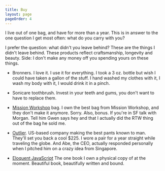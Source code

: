 ```yaml
---
title: Buy
layout: page
pageOrder: 4
---
```


I live out of one bag, and have for more than a year. This is in answer to the one question I get most often: what do you carry with you?

I prefer the question: what didn't you leave behind? These are the things I didn't leave behind. These products reflect craftsmanship, longevity and beauty. Side: I don't make any money off you spending yours on these things.

+ Bronners. I love it. I use it for everything. I took a 3 oz. bottle but wish I could have taken a gallon of the stuff. I hand washed my clothes with it, I wash my body with it, I would drink it in a pinch.

+ Sonicare toothbrush. Invest in your teeth and gums, you don't want to have to replace them.

+ [Mission Workshop](http://missionworkshop.com/) bag. I own the best bag from Mission Workshop, and they don't make it anymore. Sorry. Also, bonus. If you're in SF talk with Morgan. Tell him Gwen says hey and that I actually did the RTW thing out of the bag he sold me.

+ [Outlier](http://outlier.cc/). US-based company making the best pants known to man. They'll set you back a cool $225. I wore a pair for a year straight while traveling the globe. And Abe, the CEO, actually responded personally when I pitched him on a crazy idea from Singapore.

+ [Eloquent JavaScript](http://eloquentjavascript.net/) The one book I own a physical copy of at the moment. Beautiful book, beautifully written and bound.